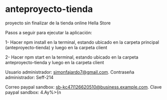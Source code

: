 # anteproyecto-tienda
proyecto sin finalizar de la tienda online Hella Store

Pasos a seguir para ejecutar la aplicación:

1- Hacer npm install en la terminal, estando ubicado en la carpeta principal (anteproyecto-tienda) y luego en la carpeta client

2- Hacer npm start en la terminal, estando ubicado en la carpeta anteproyecto-tienda y luego en la carpeta client

Usuario administrador: simonfajardo7@gmail.com.
Contraseña administrador: Seff-214

Correo paypal sandbox: sb-kc47l126620510@business.example.com.
Clave paypal sandbox: 4.Ay%>{n
